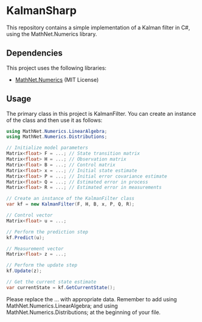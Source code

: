 # KalmanSharp

This repository contains a simple implementation of a Kalman filter in C#, using the MathNet.Numerics library.

## Dependencies

This project uses the following libraries:

- [MathNet.Numerics](https://github.com/mathnet/mathnet-numerics) (MIT License)

## Usage

The primary class in this project is KalmanFilter. You can create an instance of the class and then use it as follows:

```csharp
using MathNet.Numerics.LinearAlgebra;
using MathNet.Numerics.Distributions;

// Initialize model parameters
Matrix<float> F = ...; // State transition matrix
Matrix<float> H = ...; // Observation matrix
Matrix<float> B = ...; // Control matrix
Matrix<float> x = ...; // Initial state estimate
Matrix<float> P = ...; // Initial error covariance estimate
Matrix<float> Q = ...; // Estimated error in process
Matrix<float> R = ...; // Estimated error in measurements

// Create an instance of the KalmanFilter class
var kf = new KalmanFilter(F, H, B, x, P, Q, R);

// Control vector
Matrix<float> u = ...;

// Perform the prediction step
kf.Predict(u);

// Measurement vector
Matrix<float> z = ...;

// Perform the update step
kf.Update(z);

// Get the current state estimate
var currentState = kf.GetCurrentState();
```

Please replace the ... with appropriate data.
Remember to add using MathNet.Numerics.LinearAlgebra; and using MathNet.Numerics.Distributions; at the beginning of your file.